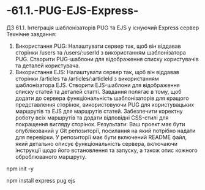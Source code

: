 # -61.1.-PUG-EJS-Express-
ДЗ 61.1. Інтеграція шаблонізаторів PUG та EJS у існуючий Express сервер
Технічне завдання:
1. Використання PUG:
Налаштувати сервер так, щоб він віддавав сторінки /users та /users/:userId з використанням шаблонізатора PUG.
Створити PUG-шаблони для відображення списку користувачів та деталей користувача.
2. Використання EJS:
Налаштувати сервер так, щоб він віддавав сторінки /articles та /articles/:articleId з використанням шаблонізатора EJS.
Створити EJS-шаблони для відображення списку статей та деталей статті.
Завдання полягає в тому, щоб додати до сервера функціональність шаблонізаторів для кращого представлення сторінок, використовуючи PUG для користувацьких маршрутів та EJS для маршрутів статей. Забезпечити коректну роботу всіх маршрутів та додати відповідні CSS-стилі для покращення вигляду сторінок.
Результати: Ваш проект має бути опублікований у Git репозиторії, посилання на який потрібно надати для перевірки. У репозиторії має бути включений README файл, який детально описує функціональність сервера, включаючи інструкції щодо його встановлення та запуску, а також опис кожного оброблюваного маршруту.


npm init -y

npm install express pug ejs

